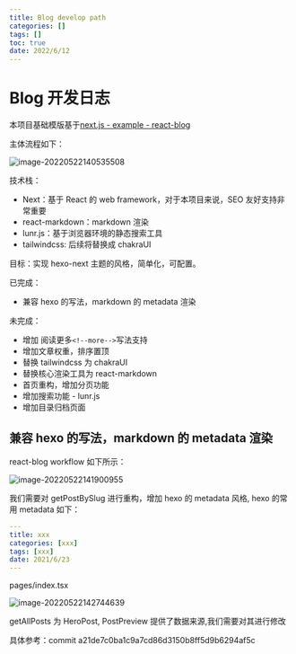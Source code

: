 ```yaml
---
title: Blog develop path
categories: []
tags: []
toc: true
date: 2022/6/12
---
```


# Blog 开发日志

本项目基础模版基于[next.js - example - react-blog](https://github.com/vercel/next.js/tree/canary/examples/blog-starter-typescript)

主体流程如下：

![image-20220522140535508](http://serial.limiaomiao.site:8089/public/uploads/image-20220522140535508.png)

技术栈：

- Next：基于 React 的 web framework，对于本项目来说，SEO 友好支持非常重要
- react-markdown：markdown 渲染
- lunr.js：基于浏览器环境的静态搜索工具
- tailwindcss: 后续将替换成 chakraUI

目标：实现 hexo-next 主题的风格，简单化，可配置。

已完成：

- 兼容 hexo 的写法，markdown 的 metadata 渲染

未完成：

- 增加 阅读更多`<!--more-->`写法支持
- 增加文章权重，排序置顶
- 替换 tailwindcss 为 chakraUI
- 替换核心渲染工具为 react-markdown
- 首页重构，增加分页功能
- 增加搜索功能 - lunr.js
- 增加目录归档页面

## 兼容 hexo 的写法，markdown 的 metadata 渲染

react-blog workflow 如下所示：

![image-20220522141900955](http://serial.limiaomiao.site:8089/public/uploads/image-20220522141900955.png)

我们需要对 getPostBySlug 进行重构，增加 hexo 的 metadata 风格, hexo 的常用 metadata 如下：

```yaml
---
title: xxx
categories: [xxx]
tags: [xxx]
date: 2021/6/23
---
```

pages/index.tsx

![image-20220522142744639](http://serial.limiaomiao.site:8089/public/uploads/image-20220522142744639.png)

getAllPosts 为 HeroPost, PostPreview 提供了数据来源,我们需要对其进行修改

具体参考：commit a21de7c0ba1c9a7cd86d3150b8ff5d9b6294af5c
